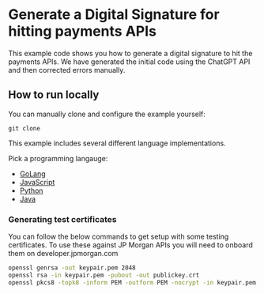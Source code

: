 # Generate a Digital Signature for hitting payments APIs

This example code shows you how to generate a digital signature to hit the payments APIs.
We have generated the initial code using the ChatGPT API and then corrected errors manually.

## How to run locally

You can manually clone and configure the example yourself:

```
git clone
```

This example includes several different language implementations.

Pick a programming langauge:

- [GoLang](./go/)
- [JavaScript](./js/)
- [Python](./python/)
- [Java](./java/)

### Generating test certificates

You can follow the below commands to get setup with some testing certificates. To use these against JP Morgan APIs you will need to onboard them on developer.jpmorgan.com

```bash
openssl genrsa -out keypair.pem 2048
openssl rsa -in keypair.pem -pubout -out publickey.crt
openssl pkcs8 -topk8 -inform PEM -outform PEM -nocrypt -in keypair.pem -out pkcs8.key
```
